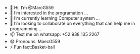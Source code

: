 - 👋 Hi, I’m @MarcG559
- 👀 I’m interested in the programation ...
- 🌱 I’m currently learning Computer system ...
- 💞️ I’m looking to collaborate on everything that can help me in programming ...
- 📫 Text me on whatsapp: +52 938 135 2267
- 😄 Pronouns: MaecG559
- ⚡ Fun fact:Basket-ball

<!---
MarcG559/MarcG559 is a ✨ special ✨ repository because its `README.md` (this file) appears on your GitHub profile.
You can click the Preview link to take a look at your changes.
--->
